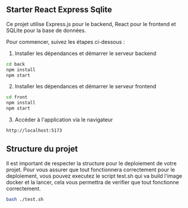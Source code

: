 ## Starter React Express Sqlite

Ce projet utilise Express.js pour le backend, React pour le frontend et SQLite pour la base de données.

Pour commencer, suivez les étapes ci-dessous :

1. Installer les dépendances et démarrer le serveur backend
```bash
cd back
npm install
npm start
```
2. Installer les dépendances et démarrer le serveur frontend
```bash
cd front
npm install
npm start
```

3. Accéder à l'application via le navigateur
```bash
http://localhost:5173
```

## Structure du projet

Il est important de respecter la structure pour le deploiement de votre projet.
Pour vous assurer que tout fonctionnera correctement pour le deploiement, vous pouvez executez le script test.sh qui va build l'image docker et la lancer, cela vous permettra de verifier que tout fonctionne correctement.
```bash
bash ./test.sh
```
